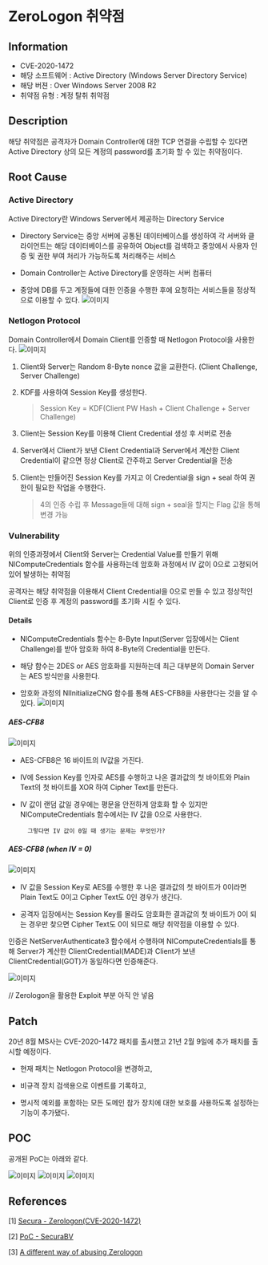 ﻿


﻿ZeroLogon 취약점 
==========
Information
-----
* CVE-2020-1472
* 해당 소프트웨어 : Active Directory (Windows Server Directory Service)
* 해당 버젼 : Over Windows Server 2008 R2
*  취약점 유형 : 계정 탈취 취약점

Description
---

해당 취약점은 공격자가 Domain Controller에 대한 TCP 연결을 수립할 수 있다면 Active Directory 상의 모든 계정의 password를 초기화 할 수 있는 취약점이다. 

Root Cause
---
### Active Directory
Active Directory란  Windows Server에서 제공하는 Directory Service
*  Directory Service는 중앙 서버에 공통된 데이터베이스를 생성하여 각 서버와 클라이언트는 해당 데이터베이스를 공유하여 Object를 검색하고 중앙에서 사용자 인증 및 권한 부여 처리가 가능하도록 처리해주는 서비스 

* Domain Controller는 Active Directory를 운영하는 서버 컴퓨터 

* 중앙에 DB를 두고 계정들에 대한 인증을 수행한 후에 요청하는 서비스들을 정상적으로 이용할 수 있다. 
![이미지](./val0ur/CVE/blob/main/CVE-2020-1472/AD%201.PNG)



### Netlogon Protocol
Domain Controller에서 Domain Client를 인증할 때 Netlogon Protocol을 사용한다. 
![이미지](https://github.com/val0ur/CVE/blob/main/CVE-2020-1472/netlogon%20%EC%9D%B8%EC%A6%9D%20%EA%B3%BC%EC%A0%95.PNG)

1. Client와 Server는 Random 8-Byte nonce 값을 교환한다. (Client Challenge, Server Challenge)

2.  KDF를 사용하여 Session Key를 생성한다. 
    > Session Key = KDF(Client PW Hash + Client Challenge + Server Challenge)
  3. Client는 Session Key를 이용해 Client Credential 생성 후 서버로 전송
  4. Server에서 Client가 보낸 Client Credential과 Server에서 계산한 Client Credential이 같으면 정상 Client로 간주하고 Server Credential을 전송 
  5. Client는 만들어진 Session Key를 가지고 이 Credential을 sign + seal 하여 권한이 필요한 작업을 수행한다. 
	  > 4의 인증 수립 후 Message들에 대해 sign + seal을 할지는 Flag 값을 통해 변경 가능 



### Vulnerability
위의 인증과정에서 Client와 Server는 Credential Value를 만들기 위해 NlComputeCredentials 함수를 사용하는데 
암호화 과정에서 IV 값이 0으로 고정되어 있어 발생하는 취약점 

공격자는 해당 취약점을 이용해서 Client Credential을 0으로 만들 수 있고 정상적인 Client로 인증 후 계정의 password를 초기화 시킬 수 있다. 

#### Details 
- NlComputeCredentials 함수는 8-Byte Input(Server 입장에서는 Client Challenge)를 받아 암호화 하여 8-Byte의 Credential을 만든다. 

- 해당 함수는 2DES or AES 암호화를 지원하는데 최근 대부분의 Domain Server는 AES 방식만을 사용한다. 
- 암호화 과정의 NlInitializeCNG 함수를 통해 AES-CFB8을 사용한다는 것을 알 수 있다. 
 ![이미지](https://github.com/val0ur/CVE/blob/main/CVE-2020-1472/NlInitializeCNG%20func.PNG)

##### AES-CFB8
![이미지](https://github.com/val0ur/CVE/blob/main/CVE-2020-1472/AES-CFB8%20encryption.PNG)

- AES-CFB8은 16 바이트의 IV값을 가진다.
- IV에 Session Key를 인자로  AES를 수행하고 나온 결과값의 첫 바이트와 Plain Text의 첫 바이트를 XOR 하여 Cipher Text를 만든다. 
- IV 값이 랜덤 값일 경우에는 평문을 안전하게 암호화 할 수 있지만 NlComputeCredentials 함수에서는 IV 값을 0으로 사용한다. 

		그렇다면 IV 값이 0일 때 생기는 문제는 무엇인가? 

##### AES-CFB8 (when IV = 0)
![이미지](https://github.com/val0ur/CVE/blob/main/CVE-2020-1472/AES-CFB8%20all-zero.PNG)

- IV 값을 Session Key로 AES를 수행한 후 나온 결과값의 첫 바이트가 0이라면 Plain Text도 0이고 Cipher Text도 0인 경우가 생긴다. 

- 공격자 입장에서는 Session Key를 몰라도 암호화한 결과값의 첫 바이트가 0이 되는 경우만 찾으면 Cipher Text도 0이 되므로 해당 취약점을 이용할 수 있다. 

인증은 NetServerAuthenticate3 함수에서 수행하며 NlComputeCredentials를 통해 Server가 계산한 ClientCredential(MADE)과 Client가 보낸  ClientCredential(GOT)가 동일하다면 인증해준다. 

![이미지](https://github.com/val0ur/CVE/blob/main/CVE-2020-1472/NetServerAuthenticate3%20func.PNG)

// Zerologon을 활용한 Exploit 부분 아직 안 넣음

Patch
---
20년 8월 MS사는 CVE-2020-1472 패치를 출시했고 21년 2월 9일에 추가 패치를 출시할 예정이다. 

- 현재 패치는 Netlogon Protocol을 변경하고,

- 비규격 장치 검색용으로 이벤트를 기록하고, 
- 명시적 예외를 포함하는 모든 도메인 참가 장치에 대한 보호를 사용하도록 설정하는 기능이 추가됐다. 
 

POC
---
공개된 PoC는 아래와 같다. 

![이미지](https://github.com/val0ur/CVE/blob/main/CVE-2020-1472/poc1.PNG)
![이미지](https://github.com/val0ur/CVE/blob/main/CVE-2020-1472/poc2.PNG)
![이미지](https://github.com/val0ur/CVE/blob/main/CVE-2020-1472/poc3.PNG)
	

References
---
[1] [Secura - Zerologon(CVE-2020-1472)](https://www.secura.com/blog/zero-logon)

[2] [PoC - SecuraBV](https://github.com/SecuraBV/CVE-2020-1472)

[3] [A different way of abusing Zerologon](https://dirkjanm.io/a-different-way-of-abusing-zerologon/)




